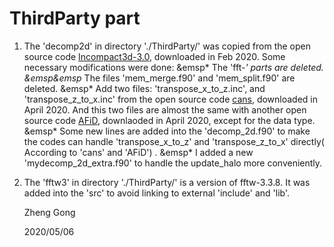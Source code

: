 # ThirdParty part
1. The 'decomp2d' in directory './ThirdParty/' was copied from the open source code [Incompact3d-3.0](https://github.com/xcompact3d/Incompact3d), downloaded in Feb 2020.
Some necessary modifications were done:
&emsp* The 'fft-*' parts are deleted.
&emsp&emsp* The files 'mem_merge.f90' and 'mem_split.f90' are deleted.
&emsp* Add two files:  'transpose_x_to_z.inc', and 'transpose_z_to_x.inc' from the open source code [cans](https://github.com/p-costa/CaNS), downloaded in  April 2020. And this two files are almost the same with another open source code [AFiD](https://github.com/PhysicsofFluids/AFiD), downlaoded in April 2020, except for the data type.
&emsp* Some new lines are added into the 'decomp_2d.f90' to make the codes can handle 'transpose_x_to_z' and 'transpose_z_to_x' directly( According to 'cans' and 'AFiD') . 
&emsp* I added a new 'mydecomp_2d_extra.f90' to handle the update_halo more conveniently.

2. The 'fftw3' in directory './ThirdParty/' is a version of fftw-3.3.8. It was added into the 'src' to avoid linking to external 'include' and 'lib'.        
   
    Zheng Gong
    
    2020/05/06
